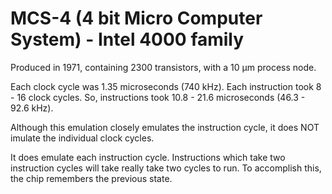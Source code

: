 # MCS-4 (4 bit Micro Computer System) - Intel 4000 family

Produced in 1971, containing 2300 transistors, with a 10 μm process node.

Each clock cycle was 1.35 microseconds (740 kHz). Each instruction took 8 - 16 clock cycles. So, instructions took 10.8 - 21.6 microseconds (46.3 - 92.6 kHz).

Although this emulation closely emulates the instruction cycle, it does NOT imulate the individual clock cycles.

It does emulate each instruction cycle. Instructions which take two instruction cycles will take really take two cycles to run. To accomplish this, the chip remembers the previous state.